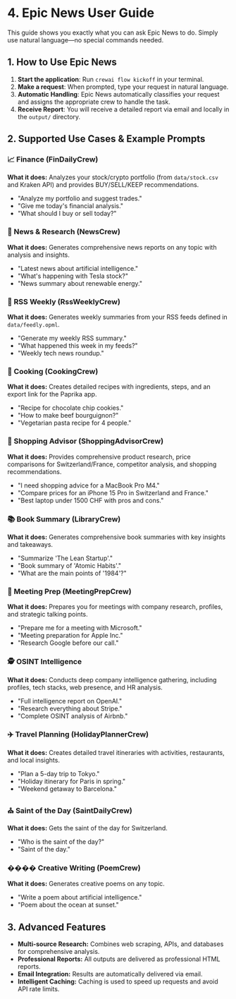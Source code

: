 # 4. Epic News User Guide

This guide shows you exactly what you can ask Epic News to do. Simply use natural language—no special commands needed.

## 1. How to Use Epic News

1.  **Start the application**: Run `crewai flow kickoff` in your terminal.
2.  **Make a request**: When prompted, type your request in natural language.
3.  **Automatic Handling**: Epic News automatically classifies your request and assigns the appropriate crew to handle the task.
4.  **Receive Report**: You will receive a detailed report via email and locally in the `output/` directory.

## 2. Supported Use Cases & Example Prompts

### 📈 Finance (FinDailyCrew)
**What it does:** Analyzes your stock/crypto portfolio (from `data/stock.csv` and Kraken API) and provides BUY/SELL/KEEP recommendations.
- "Analyze my portfolio and suggest trades."
- "Give me today's financial analysis."
- "What should I buy or sell today?"

### 📰 News & Research (NewsCrew)
**What it does:** Generates comprehensive news reports on any topic with analysis and insights.
- "Latest news about artificial intelligence."
- "What's happening with Tesla stock?"
- "News summary about renewable energy."

### 📡 RSS Weekly (RssWeeklyCrew)
**What it does:** Generates weekly summaries from your RSS feeds defined in `data/feedly.opml`.
- "Generate my weekly RSS summary."
- "What happened this week in my feeds?"
- "Weekly tech news roundup."

### 🍳 Cooking (CookingCrew)
**What it does:** Creates detailed recipes with ingredients, steps, and an export link for the Paprika app.
- "Recipe for chocolate chip cookies."
- "How to make beef bourguignon?"
- "Vegetarian pasta recipe for 4 people."

### 🛒 Shopping Advisor (ShoppingAdvisorCrew)
**What it does:** Provides comprehensive product research, price comparisons for Switzerland/France, competitor analysis, and shopping recommendations.
- "I need shopping advice for a MacBook Pro M4."
- "Compare prices for an iPhone 15 Pro in Switzerland and France."
- "Best laptop under 1500 CHF with pros and cons."

### 📚 Book Summary (LibraryCrew)
**What it does:** Generates comprehensive book summaries with key insights and takeaways.
- "Summarize 'The Lean Startup'."
- "Book summary of 'Atomic Habits'."
- "What are the main points of '1984'?"

### 🤝 Meeting Prep (MeetingPrepCrew)
**What it does:** Prepares you for meetings with company research, profiles, and strategic talking points.
- "Prepare me for a meeting with Microsoft."
- "Meeting preparation for Apple Inc."
- "Research Google before our call."

### 🕵️ OSINT Intelligence
**What it does:** Conducts deep company intelligence gathering, including profiles, tech stacks, web presence, and HR analysis.
- "Full intelligence report on OpenAI."
- "Research everything about Stripe."
- "Complete OSINT analysis of Airbnb."

### ✈️ Travel Planning (HolidayPlannerCrew)
**What it does:** Creates detailed travel itineraries with activities, restaurants, and local insights.
- "Plan a 5-day trip to Tokyo."
- "Holiday itinerary for Paris in spring."
- "Weekend getaway to Barcelona."

### ⛪ Saint of the Day (SaintDailyCrew)
**What it does:** Gets the saint of the day for Switzerland.
- "Who is the saint of the day?"
- "Saint of the day."

### ���� Creative Writing (PoemCrew)
**What it does:** Generates creative poems on any topic.
- "Write a poem about artificial intelligence."
- "Poem about the ocean at sunset."

## 3. Advanced Features
- **Multi-source Research:** Combines web scraping, APIs, and databases for comprehensive analysis.
- **Professional Reports:** All outputs are delivered as professional HTML reports.
- **Email Integration:** Results are automatically delivered via email.
- **Intelligent Caching:** Caching is used to speed up requests and avoid API rate limits.
